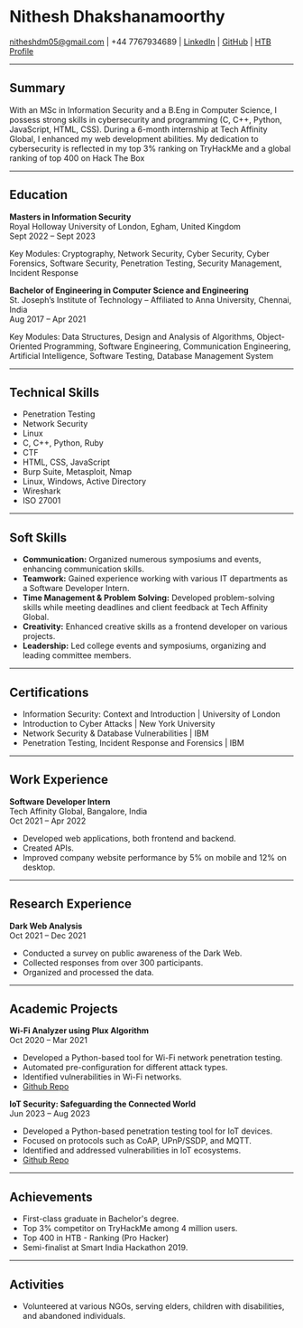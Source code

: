 # Nithesh Dhakshanamoorthy

nitheshdm05@gmail.com | +44 7767934689 | [LinkedIn](https://www.linkedin.com/in/nithesh-dhakshanamoorthy-2541111b3) | [GitHub](https://github.com/NitheshD05) | [HTB Profile](https://app.hackthebox.com/profile/1701603)

---

## Summary

With an MSc in Information Security and a B.Eng in Computer Science, I possess strong skills in cybersecurity and programming (C, C++, Python, JavaScript, HTML, CSS). During a 6-month internship at Tech Affinity Global, I enhanced my web development abilities. My dedication to cybersecurity is reflected in my top 3% ranking on TryHackMe and a global ranking of top 400 on Hack The Box

---

## Education

**Masters in Information Security**  
Royal Holloway University of London, Egham, United Kingdom  
Sept 2022 – Sept 2023  

Key Modules: Cryptography, Network Security, Cyber Security, Cyber Forensics, Software Security, Penetration Testing, Security Management, Incident Response

**Bachelor of Engineering in Computer Science and Engineering**  
St. Joseph’s Institute of Technology – Affiliated to Anna University, Chennai, India  
Aug 2017 – Apr 2021  

Key Modules: Data Structures, Design and Analysis of Algorithms, Object-Oriented Programming, Software Engineering, Communication Engineering, Artificial Intelligence, Software Testing, Database Management System

---

## Technical Skills

- Penetration Testing
- Network Security
- Linux
- C, C++, Python, Ruby
- CTF
- HTML, CSS, JavaScript
- Burp Suite, Metasploit, Nmap
- Linux, Windows, Active Directory
- Wireshark
- ISO 27001

---

## Soft Skills

- **Communication:** Organized numerous symposiums and events, enhancing communication skills.
- **Teamwork:** Gained experience working with various IT departments as a Software Developer Intern.
- **Time Management & Problem Solving:** Developed problem-solving skills while meeting deadlines and client feedback at Tech Affinity Global.
- **Creativity:** Enhanced creative skills as a frontend developer on various projects.
- **Leadership:** Led college events and symposiums, organizing and leading committee members.

---

## Certifications

- Information Security: Context and Introduction | University of London
- Introduction to Cyber Attacks | New York University
- Network Security & Database Vulnerabilities | IBM
- Penetration Testing, Incident Response and Forensics | IBM

---

## Work Experience

**Software Developer Intern**  
Tech Affinity Global, Bangalore, India  
Oct 2021 – Apr 2022

- Developed web applications, both frontend and backend.
- Created APIs.
- Improved company website performance by 5% on mobile and 12% on desktop.

---

## Research Experience

**Dark Web Analysis**  
Oct 2021 – Dec 2021

- Conducted a survey on public awareness of the Dark Web.
- Collected responses from over 300 participants.
- Organized and processed the data.

---

## Academic Projects

**Wi-Fi Analyzer using Plux Algorithm**  
Oct 2020 – Mar 2021

- Developed a Python-based tool for Wi-Fi network penetration testing.
- Automated pre-configuration for different attack types.
- Identified vulnerabilities in Wi-Fi networks.
- [Github Repo](https://github.com/NitheshD05/Wifi-analyser)

**IoT Security: Safeguarding the Connected World**  
Jun 2023 – Aug 2023

- Developed a Python-based penetration testing tool for IoT devices.
- Focused on protocols such as CoAP, UPnP/SSDP, and MQTT.
- Identified and addressed vulnerabilities in IoT ecosystems.
- [Github Repo](https://github.com/NitheshD05/IOT-Security)

---

## Achievements

- First-class graduate in Bachelor's degree.
- Top 3% competitor on TryHackMe among 4 million users.
- Top 400 in HTB - Ranking (Pro Hacker)
- Semi-finalist at Smart India Hackathon 2019.

---

## Activities

- Volunteered at various NGOs, serving elders, children with disabilities, and abandoned individuals.
